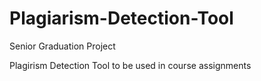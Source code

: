# Plagiarism-Detection-Tool

Senior Graduation Project 

Plagirism Detection Tool to be used in course assignments 
